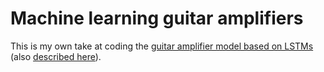 # Machine learning guitar amplifiers

This is my own take at coding the [guitar amplifier model based on
LSTMs](https://github.com/Alec-Wright/Automated-GuitarAmpModelling) (also
[described
here](https://towardsdatascience.com/neural-networks-for-real-time-audio-stateful-lstm-b534babeae5d)).
